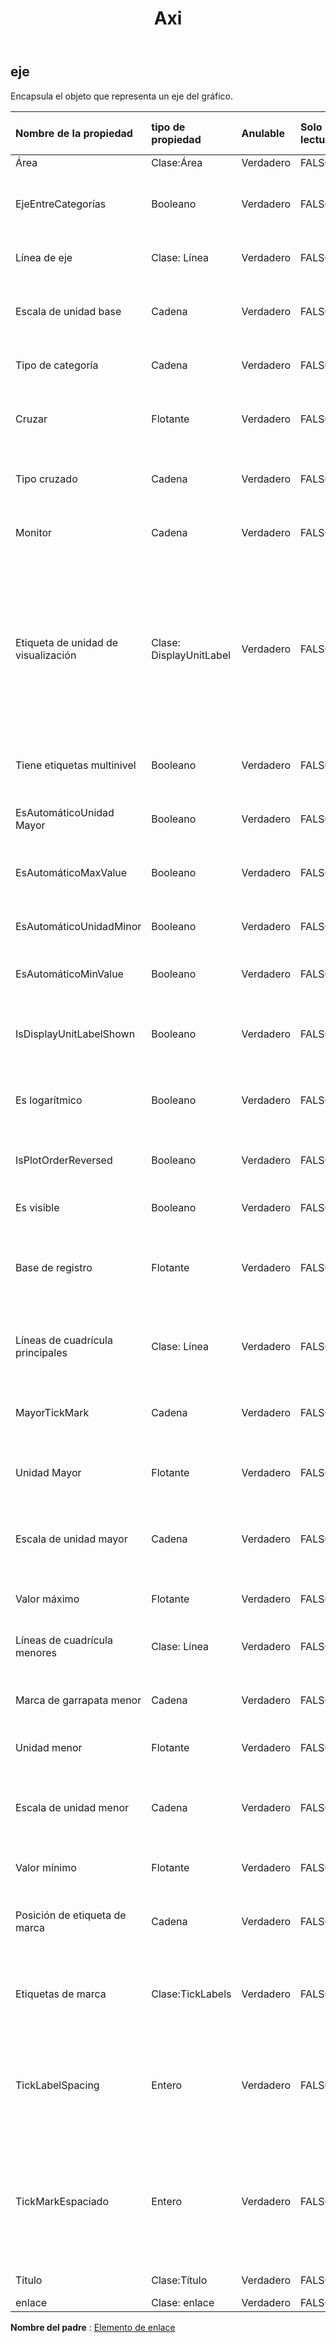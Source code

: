 ﻿---
title: Axi
second_title: Aspose.Cells Cloud Documen
type: docs
url: /es/specification/model/axis/
description: "Aspose.Cells Especificación del modelo de nube: Eje. Maneje sin esfuerzo Excel y otros documentos de hoja de cálculo con funciones como abrir, generar, editar, dividir, fusionar, comparar y convertir."
kwords: Excel, Office, Hoja de cálculo, Nube REST API, Eje
weight: 50
---
## **eje**

 Encapsula el objeto que representa un eje del gráfico.

| Nombre de la propiedad| tipo de propiedad| Anulable| Solo lectura| Valor por defecto| Descripción|
|:- |:- |:- |:- |:- |:- |
| Área| Clase:Área| Verdadero| FALSO|| Obtiene el .|
| EjeEntreCategorías| Booleano| Verdadero| FALSO|| Representa si el eje de valores cruza el eje de categorías entre categorías.|
| Línea de eje| Clase: Línea| Verdadero| FALSO|| Obtiene la apariencia de un Eje.|
| Escala de unidad base| Cadena| Verdadero| FALSO|| Representa la escala de unidades base para el eje de categorías.|
| Tipo de categoría| Cadena| Verdadero| FALSO|| Representa el tipo de eje de categorías.|
| Cruzar| Flotante| Verdadero| FALSO|| Representa el punto en el eje de valores donde lo cruza el eje de categorías.|
| Tipo cruzado| Cadena| Verdadero| FALSO|| Representa en el eje especificado donde se cruza el otro eje.|
| Monitor| Cadena| Verdadero| FALSO|| Representa la etiqueta de unidad para el eje especificado.|
| Etiqueta de unidad de visualización| Clase: DisplayUnitLabel| Verdadero| FALSO|| Representa una etiqueta de unidad en un eje del gráfico especificado. Las etiquetas de unidades son útiles para representar gráficamente valores grandes, por ejemplo, en millones o miles de millones.|
|Tiene etiquetas multinivel| Booleano| Verdadero| FALSO|| Indica si las etiquetas se mostrarán como de varios niveles.|
| EsAutomáticoUnidad Mayor| Booleano| Verdadero| FALSO|| Indica si la unidad mayor del eje se asigna automáticamente.|
| EsAutomáticoMaxValue| Booleano| Verdadero| FALSO|| Indica si el valor máximo se asigna automáticamente.|
| EsAutomáticoUnidadMinor| Booleano| Verdadero| FALSO|| Indica si la unidad menor del eje se asigna automáticamente.|
| EsAutomáticoMinValue| Booleano| Verdadero| FALSO|| Indica si el valor mínimo se asigna automáticamente.|
| IsDisplayUnitLabelShown| Booleano| Verdadero| FALSO|| Representa si la etiqueta de la unidad de visualización se muestra en el eje especificado.|
| Es logarítmico| Booleano| Verdadero| FALSO|| Representa si el tipo de escala del eje de valores es logarítmico o no.|
| IsPlotOrderReversed| Booleano| Verdadero| FALSO|| Representa si Microsoft Excel traza puntos de datos del último al primero.|
| Es visible| Booleano| Verdadero| FALSO|| Representa si el eje es visible.|
| Base de registro| Flotante| Verdadero| FALSO|| Representa la base logarítmica. El valor predeterminado es 10. Sólo se aplica a Excel2007.|
| Líneas de cuadrícula principales| Clase: Línea| Verdadero| FALSO||Representa las líneas de cuadrícula principales en el eje de un gráfico.|
| MayorTickMark| Cadena| Verdadero| FALSO|| Representa el tipo de marca de graduación principal para el eje especificado.|
| Unidad Mayor| Flotante| Verdadero| FALSO|| Representa las unidades principales del eje.|
| Escala de unidad mayor| Cadena| Verdadero| FALSO|| Representa la escala de unidades principales para el eje de categorías.|
| Valor máximo| Flotante| Verdadero| FALSO|| Representa el valor máximo en el eje de valores.|
| Líneas de cuadrícula menores| Clase: Línea| Verdadero| FALSO|| Representa líneas de cuadrícula menores en el eje de un gráfico.|
| Marca de garrapata menor| Cadena| Verdadero| FALSO|| Representa el tipo de marca menor para el eje especificado.|
| Unidad menor| Flotante| Verdadero| FALSO|| Representa las unidades menores del eje.|
| Escala de unidad menor| Cadena| Verdadero| FALSO|| Representa la escala de unidades principales para el eje de categorías.|
| Valor mínimo| Flotante| Verdadero| FALSO|| Representa el valor mínimo en el eje de valores.|
| Posición de etiqueta de marca| Cadena| Verdadero| FALSO|| Representa la posición de las etiquetas de marca en el eje especificado.|
| Etiquetas de marca| Clase:TickLabels| Verdadero| FALSO|| Devuelve un objeto que representa las etiquetas de marca para el eje especificado.|
| TickLabelSpacing| Entero| Verdadero| FALSO||Representa el número de categorías o series entre etiquetas de marcas. Se aplica sólo a ejes de categoría y serie.|
| TickMarkEspaciado| Entero| Verdadero| FALSO|| Devuelve o establece el número de categorías o series entre marcas de graduación. Se aplica sólo a ejes de categoría y serie.|
| Título| Clase:Título| Verdadero| FALSO|| Obtiene el título del eje.|
| enlace| Clase: enlace| Verdadero| FALSO|||

**Nombre del padre** : [Elemento de enlace](/specification/model/linkelement)

